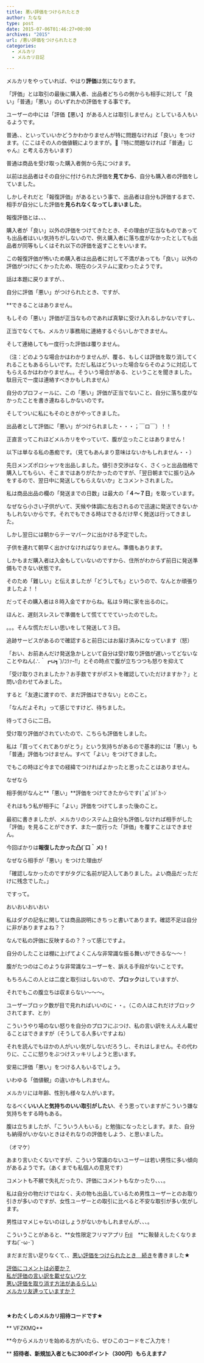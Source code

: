 ```yaml
---
title: 悪い評価をつけられたとき
author: たなな
type: post
date: 2015-07-06T01:46:27+00:00
archives: "2015"
url: /悪い評価をつけられたとき
categories:
  - メルカリ
  - メルカリ日記

---
```

メルカリをやっていれば、やはり**評価**は気になります。
  
「評価」とは取引の最後に購入者、出品者どちらの側からも相手に対して「良い」「普通」「悪い」のいずれかの評価をする事です。
   
ユーザーの中には「評価【悪い】がある人とは取引しません」としている人もいるようです。
   
普通、、といっていいかどうかわかりませんが特に問題なければ「良い」をつけます。（ここはその人の価値観によりますが。『特に問題なければ「普通」じゃん』と考える方もいます）

普通は商品を受け取った購入者側から先につけます。
   
以前は出品者はその自分に付けられた評価を**見てから**、自分も購入者の評価をしていました。
   
しかしそれだと「報復評価」があるという事で、出品者は自分も評価するまで、相手が自分にした評価を**見られなくなってしまいました**。

報復評価とは、、、
   
購入者が「良い」以外の評価をつけてきたとき、その理由が正当なものであっても出品者はいい気持ちがしないので、例え購入者に落ち度がなかったとしても出品者が同等もしくはそれ以下の評価を返すことをいいます。

この報復評価が怖いため購入者は出品者に対して不満があっても「良い」以外の評価がつけにくかったため、現在のシステムに変わったようです。

話は本題に戻りますが、、
   
自分に評価「悪い」がつけられたとき、ですが、
   
**できることはありません。</p> 

</strong>もしその「悪い」評価が正当なものであれば真摯に受け入れるしかないですし、
   
正当でなくても、メルカリ事務局に連絡するぐらいしかできません。

そして連絡しても一度行った評価は覆りません。
   
（注：どのような場合かはわかりませんが、覆る、もしくは評価を取り消してくれることもあるらしいです。ただし私はどういった場合ならそのように対応してもらえるかはわかりません。。そういう場合がある、ということを聞きました。駄目元で一度は連絡すべきかもしれません）

自分のプロフィールに、この「悪い」評価が正当でないこと、自分に落ち度がなかったことを書き連ねるしかないのです。
   
そしてついに私にもそのときがやってきました。
   
出品者として評価に「悪い」がつけられました・・・；￣ロ￣）！！
   
正直言ってこれほどメルカリをやっていて、腹が立ったことはありません！

以下は単なる私の愚痴です。（見てもあんまり意味はないかもしれません・・）

先日メンズポロシャツを出品しました。値引き交渉はなく、さくっと出品価格で購入してもらい、そこまではありがたかったのですが、「翌日朝までに振り込みをするので、翌日中に発送してもらえないか」とコメントされました。

私は商品出品の欄の「発送までの日数」は最大の「**４〜７日**」を取っています。
   
なぜなら小さい子供がいて、天候や体調に左右されるので迅速に発送できないかもしれないからです。それでもできる時はできるだけ早く発送は行ってきました。

しかし翌日には朝からテーマパークに出かける予定でした。
   
子供を連れて朝早く出かけなければなりません。準備もあります。
   
しかもまだ購入者は入金もしていないのですから、住所がわからず前日に発送準備もできない状態です。
   
そのため「難しい」と伝えましたが「どうしても」というので、なんとか頑張りましたよ！！
   
だってその購入者は８時入金ですからね。私は９時に家を出るのに。
   
ほんと、遅刻スレスレで準備をして慌ててでていったのでした。

。。。そんな慌ただしい思いをして発送して３日。
   
追跡サービスがあるので確認すると前日にはお届け済みになっています（怒）

「おい、お前あんだけ発送急かしといて自分は受け取り評価が遅いってどないなことやねん(∴｀┏ω┓´)/ｺﾗｧｰ!!」とその時点で腹が立ちつつも怒りを抑えて
   
「受け取りされましたか？お手数ですがポストを確認していただけますか？」と問い合わせてみました。

すると「友達に渡すので、まだ評価はできない」とのこと。

「なんだよそれ」って感じですけど、待ちました。

待ってさらに二日。
   
受け取り評価がされていたので、こちらも評価をしました。

私は「買ってくれてありがとう」という気持ちがあるので基本的には「悪い」も「普通」評価もつけません。すべて「よい」をつけてきました。

でもこの時ほど今までの経緯でつければよかったと思ったことはありません。
   
なぜなら
   
相手側がなんと**「悪い」**評価をつけてきたからです( ﾟдﾟ)ﾎﾟｶｰﾝ

<span style="line-height: 1.5;">それはもう私が相手に「よい」評価をつけてしまった後のこと。</span>

最初に書きましたが、メルカリのシステム上自分も評価しなければ相手がした「評価」を見ることができず、また一度行った「評価」を覆すことはできません。

今回ばかりは**報復したかった凸(´口｀メ)！**

なぜなら相手が「悪い」をつけた理由が
   
「確認しなかったのですがタグに名前が記入してありました。よい商品だっただけに残念でした。」
   
ですって。

おいおいおいおい

私はダグの記名に関しては商品説明にきちっと書いてあります。確認不足は自分に非がありますよね？？
   
なんで私の評価に反映するの？？って感じですよ。
   
自分のしたことは棚に上げてよくこんな非常識な振る舞いができるな〜〜！

腹がたつのはこのような非常識なユーザーを、訴える手段がないことです。
   
もちろんこの人とは二度と取引はしないので、**ブロック**はしていますが、
   
それでもこの腹立ちは収まらない〜〜〜。

ユーザーブロック数が目で見れればいいのに・・。（この人はこれだけブロックされてます、とか）

こういうやり場のない怒りを自分のプロフにぶつけ、私の言い訳をえんえん載せることはできますが（そうしてる人多いですよね）

それを読んでもほかの人がいい気がしないだろうし、それはしません。その代わりに、ここに怒りをぶつけスッキリしようと思います。

安易に評価「悪い」をつける人もいるでしょう。
   
いわゆる「価値観」の違いかもしれません。
   
メルカリには年齢、性別も様々な人がいます。

なるべく**いい人と気持ちのいい取引がしたい**、そう思っていますがこういう嫌な気持ちをする時もある。
   
腹は立ちましたが、「こういう人もいる」と勉強になったとします。また、自分も納得がいかないときはそれなりの評価をしよう、と思いました。

（オマケ）

あまり言いたくないですが、こういう常識のないユーザーは若い男性に多い傾向があるようです。（あくまでも私個人の意見です）
   
コメントも不躾で失礼だったり、評価にコメントもなかったり、、、。
   
私は自分の物だけではなく、夫の物も出品しているため男性ユーザーとのお取り引きが多いのですが、女性ユーザーとの取引に比べると不安な取引が多い気がします。
   
男性はマメじゃないのはしょうがないかもしれませんが、、、。

こういうことがあると、**女性限定フリマアプリ <a href="https://fril.jp" target="_blank">Fril</a>　**に鞍替えしたくなりますね(´･ω･\`)

まだまだ言い足りなくて、、<a href="http://www.xqxq.info/?p=264" target="_blank">悪い評価をつけられたとき　続き</a>を書きました★

<a href="http://www.xqxq.info/評価にコメントは必要か？" target="_blank">評価にコメントは必要か？<br /> </a><a href="http://www.xqxq.info/私が評価の言い訳をプロフィールに載せないワケ" target="_blank">私が評価の言い訳を載せないワケ<br /> </a><a href="http://www.xqxq.info/悪い評価を取り消す方法があるらしい・・" target="_blank">悪い評価を取り消す方法があるらしい<br /> </a>[メルカリ友達っていますか？][1]

&nbsp;

**★わたくしのメルカリ招待コードです★**

** VFZKMQ**

**今からメルカリを始める方がいたら、ぜひこのコードをご入力を！
   
** **招待者、新規加入者ともに300ポイント（300円）もらえます♪**

&nbsp;

&nbsp;

 [1]: http://www.xqxq.info/メルカリ友達っていますか？
